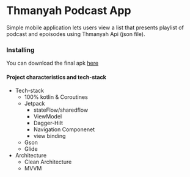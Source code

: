 # Thmanyah Podcast App
Simple mobile application lets users view a list that presents playlist of podcast and epoisodes using Thmanyah Api (json file).

### Installing
You can download the final apk [here](https://drive.google.com/file/d/1ND5rKRuSqSAhJ1HtYQ5TGux7BvojgCRl/view?usp=sharing)

#### Project characteristics and tech-stack
* Tech-stack
    * 100% kotlin & Coroutines
    * Jetpack
        * stateFlow/sharedflow
        * ViewModel
        * Dagger-Hilt
        * Navigation Componenet
        * view binding
    * Gson
    * Glide
* Architecture
    * Clean Architecture
    * MVVM
